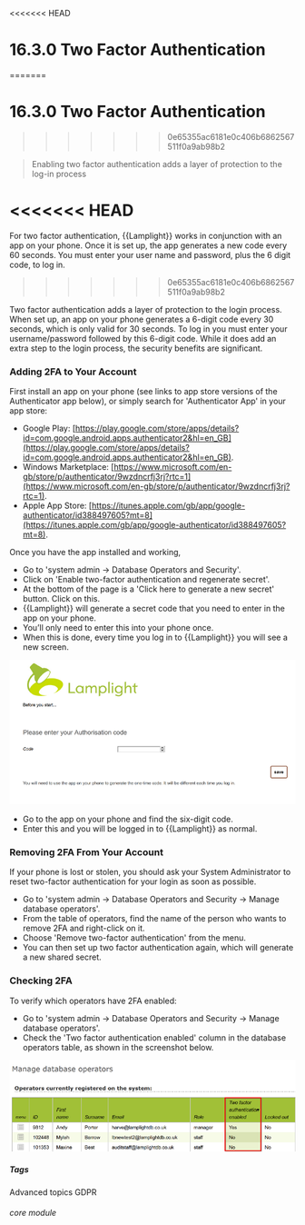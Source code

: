 <<<<<<< HEAD
# 16.3.0 <i class="fa fa-cogs"></i> Two Factor Authentication
=======
# 16.3.0 Two Factor Authentication
>>>>>>> 0e65355ac6181e0c406b6862567511f0a9ab98b2

> Enabling two factor authentication adds a layer of protection to the log-in process


<<<<<<< HEAD
=======

For two factor authentication, {{Lamplight}} works in conjunction with an app on your phone. Once it is set up, the app generates a new code every 60 seconds. You must enter your user name and password, plus the 6 digit code, to log in. 
>>>>>>> 0e65355ac6181e0c406b6862567511f0a9ab98b2

Two factor authentication adds a layer of protection to the login process. When set up, an app on your phone generates a 6-digit code every 30 seconds, which is only valid for 30 seconds. To log in you must enter your username/password followed by this 6-digit code. While it does add an extra step to the login process, the security benefits are significant.

### Adding 2FA to Your Account

First install an app on your phone (see links to app store versions of the Authenticator app below), or simply search for 'Authenticator App' in your app store: 
  - Google Play: [https://play.google.com/store/apps/details?id=com.google.android.apps.authenticator2&hl=en_GB](https://play.google.com/store/apps/details?id=com.google.android.apps.authenticator2&hl=en_GB).
  - Windows Marketplace: [https://www.microsoft.com/en-gb/store/p/authenticator/9wzdncrfj3rj?rtc=1](https://www.microsoft.com/en-gb/store/p/authenticator/9wzdncrfj3rj?rtc=1).
  - Apple App Store: [https://itunes.apple.com/gb/app/google-authenticator/id388497605?mt=8](https://itunes.apple.com/gb/app/google-authenticator/id388497605?mt=8).

Once you have the app installed and working, 
- Go to 'system admin -> Database Operators and Security'.
- Click on 'Enable two-factor authentication and regenerate secret'.  
- At the bottom of the page is a 'Click here to generate a new secret' button. Click on this. 
- {{Lamplight}} will generate a secret code that you need to enter in the app on your phone.
- You’ll only need to enter this into your phone once. 
- When this is done, every time you log in to {{Lamplight}} you will see a new screen.

![2FA Login Screen](16.3.0a.png)

- Go to the app on your phone and find the six-digit code.
- Enter this and you will be logged in to {{Lamplight}} as normal.

### Removing 2FA From Your Account

If your phone is lost or stolen, you should ask your System Administrator to reset two-factor authentication for your login as soon as possible.  
- Go to 'system admin -> Database Operators and Security -> Manage database operators'.
- From the table of operators, find the name of the person who wants to remove 2FA and right-click on it.
- Choose 'Remove two-factor authentication' from the menu.
- You can then set up two factor authentication again, which will generate a new shared secret.  

### Checking 2FA

To verify which operators have 2FA enabled:
- Go to 'system admin -> Database Operators and Security -> Manage database operators'.
- Check the 'Two factor authentication enabled' column in the database operators table, as shown in the screenshot below.

![2FA Table Column](16.3.0b.png)


##### Tags
Advanced topics
GDPR

###### core module
